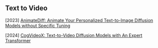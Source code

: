 ## Text to Video

[2023] [AnimateDiff: Animate Your Personalized Text-to-Image Diffusion Models without Specific Tuning](https://arxiv.org/abs/2307.04725)

[2024] [CogVideoX: Text-to-Video Diffusion Models with An Expert Transformer](https://arxiv.org/abs/2408.06072)